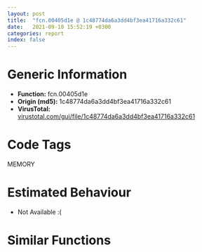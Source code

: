 ```yaml
---
layout: post
title:  "fcn.00405d1e @ 1c48774da6a3dd4bf3ea41716a332c61"
date:   2021-09-10 15:52:19 +0300
categories: report
index: false
---
```


# Generic Information
- **Function:** fcn.00405d1e
- **Origin (md5):** 1c48774da6a3dd4bf3ea41716a332c61
- **VirusTotal:** [virustotal.com/gui/file/1c48774da6a3dd4bf3ea41716a332c61][virustotal_ref]

# Code Tags
<span class="tag" id="MEMORY">MEMORY</span>


# Estimated Behaviour
<ul><li class="bhv-desc" id="na">Not Available :(</li></ul>

# Similar Functions
<script type="text/javascript" src="https://www.gstatic.com/charts/loader.js"></script>
<script type="text/javascript">

    google.charts.load('current', {'packages':['corechart']});
    google.charts.setOnLoadCallback(drawChart);

    function drawChart() {
    var data = new google.visualization.DataTable();
        data.addColumn('number', 'X');
        data.addColumn('number', 'Y');
        data.addColumn({type: 'string', role: 'tooltip', 'p': {'html': true}});
        data.addColumn({'type': 'string', 'role': 'style'});
        
        data.addRows([
    [-400.96844482421875, 168.4224853515625, '<b><a href="/report/fcn.00405d1e@1c48774da6a3dd4bf3ea41716a332c61">fcn.00405d1e</a><br>@1c48774da6a3dd4bf3ea41716a332c61</b><br>', 'point { fill-color: #e0440e; }'],
[469.8544006347656, 329.22772216796875, '<b><a href="/report/fcn.00401fa3@859831cb05e0b4f08c1c70ceefd1dcba">fcn.00401fa3</a><br>@859831cb05e0b4f08c1c70ceefd1dcba</b><br>', 'null'],
[-23.96370506286621, 565.181884765625, '<b><a href="/report/fcn.00405be3@8a08237568bc7b1a4e9813b2af535d73">fcn.00405be3</a><br>@8a08237568bc7b1a4e9813b2af535d73</b><br>', 'null'],
[-140.1150360107422, -312.7236633300781, '<b><a href="/report/fcn.00401c68@decdedd4c31309313b81ab896d055b39">fcn.00401c68</a><br>@decdedd4c31309313b81ab896d055b39</b><br>', 'null'],
[398.06878662109375, -213.3219451904297, '<b><a href="/report/fcn.0040162c@604275e66a139b66bf4f10de10af0abc">fcn.0040162c</a><br>@604275e66a139b66bf4f10de10af0abc</b><br>', 'null'],
[60.56126403808594, 107.36163330078125, '<b><a href="/report/fcn.00402059@01be4434cc5f975da87a4b25d209e100">fcn.00402059</a><br>@01be4434cc5f975da87a4b25d209e100</b><br>', 'null'],

        ]);

    var options = {
        title: 'Similarity Plot',
        legend: 'none',
        colors: ['#dedbd9', '#e6693e', '#ec8f6e', '#f3b49f', '#f6c7b6'],
        tooltip: {isHtml: true, trigger: 'both'},
        explorer: {
        actions: ["dragToZoom", "rightClickToReset"],
        },
        chartArea: {
        width: '80%',
        height: '80%'
        },
        width: '100%',
        height: '100%'
    };

    var chart = new google.visualization.ScatterChart(document.getElementById('chart_div'));

    chart.draw(data, options);
    }
    
</script>


<div id="chart_div" style="width: 100%px; height: 100%;"></div>

# Disassembled Code
{% highlight nasm %}

push ebp
mov ebp, esp
sub esp, 0xc8
mov eax, dword[ebp-0x88]
add eax, 0x243
mov dword[ebp-0x2c], eax
mov eax, dword[ebp-0x8c]
add eax, 0x4a
mov dword[ebp-0x50], eax
mov eax, dword[ebp-0x84]
sub eax, 0x168
mov dword[ebp-0x28], eax
mov eax, dword[ebp-0x64]
cmp eax, dword[ebp-0x4c]
jae off.b65
mov eax, dword[ebp-0x30]
cmp eax, dword[ebp-0xc]
je off.b77
mov eax, dword[ebp-0x5c]
sub eax, 0x76
mov dword[ebp-0x84], eax
mov dword[ebp-0x4c], 0xffffff3a
mov dword[ebp-0xc], 0x7cc
mov eax, dword[ebp-0x18]
sub eax, dword[ebp-0x38]
mov dword[ebp-0x80], eax
mov eax, dword[ebp-0x58]
cmp eax, dword[ebp-0x4c]
jne off.b128
cmp dword[ebp-0x78], 0x74
je off.b128
mov eax, dword[ebp-0x10]
add eax, 0x214
sub eax, dword[ebp-0x28]
mov dword[ebp-0x6c], eax
mov dword[ebp-0x5c], 0xffffff6a
mov eax, dword[ebp-0xc]
add eax, 0x6b
mov dword[ebp-0x4c], eax
mov eax, dword[ebp-0x24]
add eax, 0x25d
mov dword[ebp-0x64], eax
mov eax, dword[ebp-0x50]
cmp eax, dword[ebp-0x68]
jbe off.b171
mov eax, dword[ebp-0x44]
cmp eax, dword[ebp-0x48]
jae off.b179
mov eax, dword[ebp-0x70]
cmp eax, dword[ebp-0x54]
jbe off.b190
mov eax, 0xf1
sub eax, dword[ebp-0x34]
mov dword[ebp-0x3c], eax
mov eax, dword[ebp-0x20]
sub eax, 0x20a
mov dword[ebp-0x18], eax
mov eax, dword[ebp-0x94]
sub eax, 0x26
mov dword[ebp-8], eax
mov eax, dword[ebp-0x54]
add eax, dword[ebp-0x60]
mov dword[ebp-0x90], eax
mov dword[ebp-0x34], 0xfffffca7
mov eax, dword[ebp-0x20]
add eax, 0x11f
mov dword[ebp-0x2c], eax
mov eax, dword[ebp-0x48]
add eax, 0x20
mov dword[ebp-0x54], eax
mov eax, dword[ebp-0x2c]
cmp eax, dword[ebp-0x30]
jbe off.b276
mov eax, dword[ebp-0x10]
cmp eax, dword[ebp-0x2c]
jne off.b276
mov eax, dword[ebp-0x60]
cmp eax, dword[ebp-0x14]
je off.b292
mov eax, dword[ebp-0x1c]
mov ecx, dword[ebp-0x54]
lea eax, [ecx+eax+0x91]
mov dword[ebp-0x44], eax
cmp dword[ebp-0x24], 0x388
je off.b319
cmp dword[ebp-0x6c], 0x1f4
jne off.b336
cmp dword[ebp-0x74], 0x30c
jne off.b336
mov eax, dword[ebp-0x8c]
add eax, 0x18d
mov dword[ebp-0x88], eax
mov dword[ebp-0x1c], 0x536
push 0x40
push 0x3000
push 0x110998
push 0
call dword[sym.imp.KERNEL32.dll_VirtualAlloc]
mov dword[ebp-0xb0], eax
mov dword[ebp-0x34], 0x3a4
mov eax, dword[ebp-0x20]
add eax, dword[ebp-0x48]
mov dword[ebp-0x5c], eax
mov eax, dword[ebp-0x20]
mov ecx, dword[ebp-0x20]
lea eax, [ecx+eax-0x7f]
mov dword[ebp-0x8c], eax
mov eax, dword[ebp-0x3c]
mov ecx, dword[ebp-0x78]
lea eax, [ecx+eax+0x70]
mov dword[ebp-0x14], eax
mov eax, dword[ebp-0x58]
add eax, 0x1b5
mov dword[ebp-0x48], eax
mov dword[ebp-0x70], 0xffffff7d
mov eax, dword[ebp-0x5c]
sub eax, 0x3c5
sub eax, dword[ebp-0x6c]
mov dword[ebp-0x38], eax
mov dword[ebp-0x88], 0xfffffef2
cmp dword[ebp-0x68], 0x1ed
jne off.b488
cmp dword[ebp-0x30], 0x358
jbe off.b488
mov eax, 0x1ab
sub eax, dword[ebp-0x40]
add eax, 0x77
mov dword[ebp-0x68], eax
mov eax, dword[ebp-0x6c]
sub eax, dword[ebp-0x30]
mov dword[ebp-0x28], eax
mov eax, dword[ebp-0xc]
sub eax, 0x277
mov dword[ebp-0x54], eax
cmp dword[ebp-8], 0
je off.b545
mov eax, dword[ebp-0x2c]
cmp eax, dword[ebp-0x14]
jne off.b545
cmp dword[ebp-0x68], 0x31b
ja off.b545
mov eax, dword[ebp-0x70]
sub eax, dword[ebp-0xc]
add eax, 0x29f
mov dword[ebp-0x10], eax
mov eax, dword[ebp-0x14]
sub eax, 0x2b5
sub eax, dword[ebp-0x14]
mov dword[ebp-0x1c], eax
mov eax, dword[ebp-0xb0]
add eax, 0xca000
mov dword[ebp-0xb0], eax
mov eax, dword[ebp-0x20]
sub eax, 0x35c
mov dword[ebp-0x10], eax
mov eax, 0x306
sub eax, dword[ebp-0x2c]
add eax, dword[ebp-0x44]
mov dword[ebp-0x20], eax
mov eax, dword[ebp-0x40]
cmp eax, dword[ebp-0x48]
jae off.b618
cmp dword[ebp-0x58], 0x1ef
ja off.b630
mov eax, dword[ebp-0x40]
add eax, dword[ebp-0x78]
mov dword[ebp-0x90], eax
mov eax, dword[ebp-0x64]
cmp eax, dword[ebp-0x48]
je off.b655
mov eax, dword[ebp-0x74]
cmp eax, dword[ebp-0x68]
jne off.b666
cmp dword[ebp-0x3c], 0x123
ja off.b666
mov eax, dword[ebp-0x4c]
sub eax, 0x2f5
mov dword[ebp-0x28], eax
mov dword[ebp-0xc4], 0xb413b8
mov eax, 0x2a3
sub eax, dword[ebp-8]
mov dword[ebp-0x3c], eax
mov dword[ebp-0x1c], 0xffffff7a
mov eax, dword[ebp-0x60]
sub eax, 0x495
mov dword[ebp-0x8c], eax
and dword[ebp-4], 0
mov eax, dword[ebp-0x3c]
mov ecx, dword[ebp-0x48]
lea eax, [ecx+eax+0x74]
mov dword[ebp-0x4c], eax
mov eax, dword[ebp-0x48]
sub eax, 0x2d2
mov dword[ebp-0x58], eax
mov eax, 0xe2
sub eax, dword[ebp-0x30]
mov dword[ebp-8], eax
mov eax, dword[ebp-0x6c]
cmp eax, dword[ebp-0x18]
jae off.b767
cmp dword[ebp-0x90], 0x8c
jne off.b773
cmp dword[ebp-0x74], 0
je off.b789
mov eax, 0x101
sub eax, dword[ebp-8]
sub eax, 0x361
mov dword[ebp-0xc], eax
mov dword[ebp-0xac], 0x6d33ee0d
mov eax, dword[ebp-8]
sub eax, 0x3df
sub eax, dword[ebp-0x18]
mov dword[ebp-0x50], eax
mov dword[ebp-0x9c], 0x2e8
mov dword[ebp-0xa4], 0x793cd589
cmp dword[ebp-0x80], 0x2cf
jae off.b858
mov eax, dword[ebp-0x10]
cmp eax, dword[ebp-0x18]
jbe off.b869
mov eax, dword[ebp-0x10]
cmp eax, dword[ebp-0x3c]
jae off.b869
mov eax, 0xfffffd48
sub eax, dword[ebp-0x60]
mov dword[ebp-0x30], eax
mov dword[ebp-0xb8], 0x8cfdf4f3
mov eax, dword[ebp-0x5c]
add eax, 0x36b
sub eax, dword[ebp-0x90]
mov dword[ebp-0x8c], eax
mov dword[ebp-0xa8], 0x98f64956
mov eax, dword[ebp-0x24]
add eax, dword[ebp-0x1c]
mov dword[ebp-8], eax
mov eax, dword[ebp-0x88]
add eax, 0x10d
mov dword[ebp-0x58], eax
mov dword[ebp-0xb4], 0x2b62a8ce
cmp dword[ebp-0x74], 0x2f2
je off.b966
cmp dword[ebp-0x38], 0
jne off.b966
mov eax, dword[ebp-0x44]
sub eax, dword[ebp-0x28]
mov dword[ebp-0x7c], eax
mov dword[ebp-0xbc], 0xc3c9e673
cmp dword[ebp-0x54], 0
je off.b999
mov eax, dword[ebp-0x6c]
cmp eax, dword[ebp-0x34]
jae off.b999
mov eax, dword[ebp-0x74]
sub eax, dword[ebp-0x18]
mov dword[ebp-8], eax
mov eax, dword[ebp-0x44]
cmp eax, dword[ebp-0x8c]
jbe off.b1019
cmp dword[ebp-0x38], 0x1b9
jne off.b1026
mov dword[ebp-0x10], 0x554
and dword[ebp-4], 0
cmp dword[ebp-4], 0xb5d0
jae off.b3338
mov eax, dword[ebp-0x44]
sub eax, 0x38b
mov dword[ebp-0x80], eax
mov eax, dword[ebp-0x14]
mov ecx, dword[ebp-0x1c]
lea eax, [ecx+eax+0x64]
mov dword[ebp-0x98], eax
mov eax, dword[ebp-0xac]
xor eax, dword[ebp-0xa4]
mov dword[ebp-0xac], eax
mov eax, dword[ebp-0x98]
add eax, 0x351
mov dword[ebp-8], eax
mov eax, dword[ebp-8]
sub eax, dword[ebp-0xc]
mov dword[ebp-0x78], eax
mov eax, dword[ebp-0xa4]
xor eax, dword[ebp-0xac]
mov dword[ebp-0xa4], eax
mov eax, 0x291
sub eax, dword[ebp-0x60]
mov dword[ebp-0x14], eax
mov eax, dword[ebp-0x44]
sub eax, 0xaf
mov dword[ebp-0x84], eax
mov eax, dword[ebp-0xa4]
xor eax, dword[ebp-0xb8]
mov dword[ebp-0xa4], eax
mov eax, 0x2eb
sub eax, dword[ebp-0x40]
mov dword[ebp-0x84], eax
mov eax, dword[ebp-0x58]
or eax, dword[ebp-0x4c]
mov dword[ebp-0x74], eax
mov eax, dword[ebp-0xb4]
add eax, dword[ebp-0xbc]
mov dword[ebp-0xb4], eax
cmp dword[ebp-0x20], 0
jbe off.b1238
mov eax, dword[ebp-0x40]
cmp eax, dword[ebp-0x2c]
jne off.b1238
mov eax, dword[ebp-0x14]
add eax, 0x1b5
mov dword[ebp-0x18], eax
mov dword[ebp-0x64], 0xffffff3f
mov eax, dword[ebp-0xa8]
add eax, dword[ebp-0xb4]
mov dword[ebp-0xa8], eax
mov eax, dword[ebp-0x28]
add eax, 0x192
sub eax, dword[ebp-0x60]
mov dword[ebp-0x7c], eax
mov eax, dword[ebp-0xb8]
xor eax, dword[ebp-0xa8]
mov dword[ebp-0xb8], eax
mov eax, dword[ebp-0x3c]
sub eax, dword[ebp-0x88]
sub eax, 0x2a2
mov dword[ebp-0x14], eax
mov eax, 0x12f
sub eax, dword[ebp-0x20]
mov dword[ebp-0x44], eax
mov eax, dword[ebp-0xa8]
xor eax, dword[ebp-0xac]
mov dword[ebp-0xa8], eax
mov eax, dword[ebp-0xc]
add eax, 0x97
mov dword[ebp-0x5c], eax
mov eax, dword[ebp-8]
mov ecx, dword[ebp-0x60]
lea eax, [ecx+eax+0x36a]
mov dword[ebp-0xc], eax
mov eax, dword[ebp-0x4c]
sub eax, dword[ebp-0x94]
sub eax, dword[ebp-0x2c]
mov dword[ebp-0x60], eax
mov eax, dword[ebp-0xb0]
add eax, dword[ebp-4]
mov dword[ebp-0xc8], eax
mov dword[ebp-0x58], 0xfffffeb2
mov eax, 0x1c9
sub eax, dword[ebp-0x60]
mov dword[ebp-0x88], eax
mov eax, 0x2c4
sub eax, dword[ebp-0x2c]
add eax, dword[ebp-0x3c]
mov dword[ebp-0x64], eax
mov eax, dword[ebp-0xc4]
add eax, dword[ebp-4]
mov dword[ebp-0xc0], eax
mov eax, dword[ebp-0x70]
cmp eax, dword[ebp-0x8c]
jbe off.b1468
cmp dword[ebp-0x24], 0x10f
jne off.b1477
cmp dword[ebp-0x78], 0x20a
je off.b1488
mov eax, dword[ebp-0x38]
sub eax, 0x256
mov dword[ebp-0x30], eax
mov eax, dword[ebp-0x84]
add eax, dword[ebp-0x9c]
mov dword[ebp-0x90], eax
mov eax, dword[ebp-0x84]
sub eax, dword[ebp-0x18]
add eax, 0xbd
mov dword[ebp-0x24], eax
mov eax, dword[ebp-0xc0]
mov eax, dword[eax]
sub eax, dword[ebp-0xac]
mov ecx, dword[ebp-0xc8]
mov dword[ecx], eax
mov eax, dword[ebp-0x24]
sub eax, 0x1d0
mov dword[ebp-0x58], eax
and dword[ebp-0x14], 0
jmp off.b1569
mov eax, dword[ebp-0x14]
inc eax
mov dword[ebp-0x14], eax
cmp dword[ebp-0x14], 3
jae off.b1588
mov eax, 0x1b8
sub eax, dword[ebp-0x78]
mov dword[ebp-0x30], eax
jmp off.b1562
mov eax, dword[ebp-8]
add eax, dword[ebp-0x40]
mov dword[ebp-0x30], eax
mov eax, 0x109
sub eax, dword[ebp-0x5c]
mov dword[ebp-0x3c], eax
mov eax, dword[ebp-0x10]
or eax, 0xb9
mov dword[ebp-0x24], eax
mov eax, dword[ebp-0x44]
sub eax, dword[ebp-8]
sub eax, 0x369
mov dword[ebp-0x80], eax
mov eax, dword[ebp-0x90]
add eax, 0x29a
mov dword[ebp-0x3c], eax
mov dword[ebp-0x10], 0x11f
mov eax, dword[ebp-4]
add eax, 0x79d7c
mov dword[ebp-4], eax
mov eax, dword[ebp-0x4c]
cmp eax, dword[ebp-0x1c]
je off.b1705
mov eax, dword[ebp-0x24]
cmp eax, dword[ebp-0x3c]
jne off.b1705
mov eax, dword[ebp-0x30]
cmp eax, dword[ebp-0x60]
jne off.b1705
mov eax, dword[ebp-0x7c]
add eax, 0x3db
or eax, 0x1af
mov dword[ebp-0x20], eax
mov eax, dword[ebp-0x1c]
add eax, 0x3b2
mov dword[ebp-0x50], eax
push 9
pop eax
sub eax, dword[ebp-0xc]
mov dword[ebp-0x6c], eax
cmp dword[ebp-8], 0x3c4
je off.b1746
cmp dword[ebp-0x9c], 0x1d2
jb off.b1754
mov eax, dword[ebp-0x7c]
cmp eax, dword[ebp-0x18]
je off.b1772
mov eax, 0x3cd
sub eax, dword[ebp-0x50]
add eax, 0x3d2
mov dword[ebp-0xc], eax
jmp off.b1786
mov eax, dword[ebp-0x30]
sub eax, 0x2a6
sub eax, dword[ebp-0x10]
mov dword[ebp-0x38], eax
cmp dword[ebp-0x28], 0x28f
jb off.b1818
mov eax, dword[ebp-0x7c]
cmp eax, dword[ebp-0x48]
jne off.b1818
mov eax, dword[ebp-0x94]
sub eax, dword[ebp-0x30]
or eax, dword[ebp-0x5c]
mov dword[ebp-0x48], eax
mov eax, dword[ebp-0x4c]
cmp eax, dword[ebp-0x18]
jne off.b1849
mov eax, dword[ebp-0x10]
cmp eax, dword[ebp-0xc]
jne off.b1849
cmp dword[ebp-0x38], 0
jae off.b1849
mov dword[ebp-0x30], 0x132
jmp off.b1863
mov eax, dword[ebp-0x48]
add eax, 0x221
mov dword[ebp-0x8c], eax
mov eax, dword[ebp-0x30]
add eax, dword[ebp-0x24]
mov dword[ebp-0x94], eax
cmp dword[ebp-0x80], 0x9f
jbe off.b1908
mov eax, dword[ebp-0x98]
cmp eax, dword[ebp-0x2c]
jae off.b1908
mov eax, dword[ebp-0x2c]
add eax, 0x131
mov dword[ebp-0x50], eax
jmp off.b1917
mov eax, dword[ebp-0x7c]
add eax, 0xc
mov dword[ebp-0x44], eax
mov eax, dword[ebp-0x64]
sub eax, 0x364
mov dword[ebp-0x3c], eax
mov eax, dword[ebp-4]
add eax, 0x44ba5
mov dword[ebp-4], eax
mov eax, dword[ebp-0x84]
mov ecx, dword[ebp-0x38]
lea eax, [ecx+eax+0x2f7]
mov dword[ebp-0x9c], eax
mov eax, dword[ebp-0x1c]
sub eax, dword[ebp-0x18]
sub eax, 0x3bd
mov dword[ebp-0x38], eax
mov eax, dword[ebp-0x10]
mov ecx, dword[ebp-0x34]
lea eax, [ecx+eax+0x3e3]
mov dword[ebp-0x40], eax
mov eax, dword[ebp-0x88]
add eax, 0x303
mov dword[ebp-0x48], eax
mov eax, dword[ebp-0x28]
add eax, 0x6fa
mov dword[ebp-0x4c], eax
mov dword[ebp-0x40], 0x289
mov eax, dword[ebp-0x3c]
sub eax, 0x1e2
mov dword[ebp-0x8c], eax
mov dword[ebp-0x70], 0xffffff60
mov eax, dword[ebp-4]
add eax, 0xfa483
mov dword[ebp-4], eax
mov eax, 0x23a
sub eax, dword[ebp-0xc]
or eax, dword[ebp-0x5c]
mov dword[ebp-0x60], eax
mov dword[ebp-0x64], 0xfffffdec
mov eax, dword[ebp-0x38]
xor eax, dword[ebp-0x1c]
mov dword[ebp-0x30], eax
cmp dword[ebp-0x7c], 0x1b3
jb off.b2121
mov eax, dword[ebp-0x1c]
cmp eax, dword[ebp-0x28]
jne off.b2121
mov eax, dword[ebp-0x40]
cmp eax, dword[ebp-0x64]
je off.b2121
mov eax, dword[ebp-0x50]
add eax, 0x273
mov dword[ebp-8], eax
mov dword[ebp-0x14], 0x1a5
cmp dword[ebp-0xc], 0x1aa
jbe off.b2156
mov eax, dword[ebp-8]
cmp eax, dword[ebp-0xc]
ja off.b2156
mov eax, 0x1ee
sub eax, dword[ebp-0x38]
mov dword[ebp-0x54], eax
mov dword[ebp-0x28], 0x11e
mov eax, dword[ebp-0x20]
sub eax, 0x22a
mov dword[ebp-0x38], eax
mov eax, dword[ebp-4]
sub eax, 0xeb6b8
mov dword[ebp-4], eax
mov eax, dword[ebp-0x94]
add eax, 0x6c5
mov dword[ebp-0x78], eax
mov dword[ebp-0x84], 0x303
cmp dword[ebp-0x28], 0x245
jne off.b2227
cmp dword[ebp-0x64], 0x21c
jb off.b2236
cmp dword[ebp-0x40], 0x299
jbe off.b2253
mov eax, dword[ebp-0x74]
add eax, 0xd5
sub eax, dword[ebp-0x24]
mov dword[ebp-0x90], eax
mov eax, dword[ebp-0x54]
sub eax, dword[ebp-0x6c]
sub eax, dword[ebp-0x68]
mov dword[ebp-0x80], eax
mov dword[ebp-0x2c], 0x3d
mov eax, dword[ebp-0x68]
add eax, 0xac
or eax, dword[ebp-0x1c]
mov dword[ebp-0x54], eax
mov dword[ebp-0x88], 0xffffff98
mov eax, dword[ebp-4]
add eax, 0x9ab8a
mov dword[ebp-4], eax
mov eax, dword[ebp-0xc]
mov dword[ebp-0xa0], eax
cmp dword[ebp-0xa0], 0x2b
je off.b2427
cmp dword[ebp-0xa0], 0x38
je off.b2397
cmp dword[ebp-0xa0], 0x8d
je off.b2411
cmp dword[ebp-0xa0], 0xd3
je off.b2384
cmp dword[ebp-0xa0], 0x111
je off.b2445
cmp dword[ebp-0xa0], 0x151
je off.b2454
jmp off.b2472
mov eax, 0x222
sub eax, dword[ebp-0x80]
mov dword[ebp-0x24], eax
jmp off.b2483
mov eax, dword[ebp-0x30]
add eax, dword[ebp-0x9c]
mov dword[ebp-0x58], eax
jmp off.b2483
mov eax, 0x253
sub eax, dword[ebp-0x90]
mov dword[ebp-0x7c], eax
jmp off.b2483
mov eax, 0x246
sub eax, dword[ebp-0x64]
sub eax, 0x1af
mov dword[ebp-0x68], eax
jmp off.b2483
mov dword[ebp-0x24], 0x1eb
jmp off.b2483
mov eax, 0x2db
sub eax, dword[ebp-0x7c]
sub eax, 0x2e2
mov dword[ebp-0x6c], eax
jmp off.b2483
mov eax, dword[ebp-0x38]
sub eax, 0x301
mov dword[ebp-0x78], eax
mov eax, dword[ebp-0x10]
cmp eax, dword[ebp-0x68]
je off.b2521
cmp dword[ebp-0x14], 0x285
jne off.b2521
cmp dword[ebp-0x5c], 0xfe
jbe off.b2521
mov eax, dword[ebp-0x38]
add eax, dword[ebp-0x48]
add eax, dword[ebp-0x1c]
mov dword[ebp-0x58], eax
mov eax, dword[ebp-0x18]
sub eax, 0x1b6
mov dword[ebp-0x88], eax
and dword[ebp-0x10], 0
jmp off.b2548
mov eax, dword[ebp-0x10]
inc eax
mov dword[ebp-0x10], eax
cmp dword[ebp-0x10], 3
jae off.b2567
mov eax, 0x5fd
sub eax, dword[ebp-0x34]
mov dword[ebp-0x74], eax
jmp off.b2541
mov eax, dword[ebp-0x44]
cmp eax, dword[ebp-0x70]
jbe off.b2593
mov eax, dword[ebp-0x6c]
cmp eax, dword[ebp-0x34]
jne off.b2593
mov dword[ebp-0x90], 0xfffffe02
cmp dword[ebp-0x20], 0x14a
je off.b2611
cmp dword[ebp-0x38], 0x81
jae off.b2618
mov dword[ebp-0x14], 0x567
mov eax, dword[ebp-0x4c]
sub eax, 0x26d
sub eax, dword[ebp-0x18]
mov dword[ebp-0x34], eax
mov dword[ebp-0x68], 0x1ea
mov eax, dword[ebp-0x64]
cmp eax, dword[ebp-0x30]
je off.b2655
mov eax, dword[ebp-0x54]
cmp eax, dword[ebp-0x18]
jne off.b2664
cmp dword[ebp-0x44], 0x331
jne off.b2675
mov eax, 0x2f6
sub eax, dword[ebp-0x5c]
mov dword[ebp-0x3c], eax
mov eax, dword[ebp-4]
add eax, 0x608e5
mov dword[ebp-4], eax
mov eax, dword[ebp-0x1c]
add eax, dword[ebp-0x28]
mov dword[ebp-0x20], eax
mov eax, dword[ebp-0x9c]
cmp eax, dword[ebp-0x70]
jae off.b2717
mov eax, dword[ebp-0x88]
cmp eax, dword[ebp-0x28]
jne off.b2725
mov eax, dword[ebp-0x24]
cmp eax, dword[ebp-0x18]
je off.b2734
mov eax, dword[ebp-0x58]
sub eax, 0x19
mov dword[ebp-0x78], eax
mov eax, dword[ebp-0x58]
cmp eax, dword[ebp-0x6c]
jae off.b2753
mov eax, dword[ebp-0x50]
cmp eax, dword[ebp-0x98]
jne off.b2763
mov dword[ebp-0x94], 0x4f3
mov eax, 0x372
sub eax, dword[ebp-0x98]
mov dword[ebp-0x10], eax
mov eax, 0x3c1
sub eax, dword[ebp-0x80]
mov dword[ebp-0x68], eax
mov dword[ebp-0x34], 0xfffffe25
mov eax, dword[ebp-0x54]
sub eax, 0x216
mov dword[ebp-0x28], eax
mov eax, dword[ebp-0xc]
add eax, 0x370
mov dword[ebp-0x24], eax
mov eax, dword[ebp-4]
add eax, 0xcae58
mov dword[ebp-4], eax
mov eax, dword[ebp-0x5c]
add eax, 0x30
mov dword[ebp-0x28], eax
mov eax, dword[ebp-0x1c]
add eax, dword[ebp-0x48]
mov dword[ebp-0x20], eax
cmp dword[ebp-0x48], 0x1d0
jne off.b2874
cmp dword[ebp-0x84], 0x2fc
jbe off.b2874
mov dword[ebp-8], 0x533
cmp dword[ebp-0x3c], 0
je off.b2913
mov eax, dword[ebp-0x44]
cmp eax, dword[ebp-0x40]
jne off.b2913
cmp dword[ebp-0x48], 0x281
jb off.b2913
mov eax, 0x17b
sub eax, dword[ebp-0x34]
add eax, 0xb2
mov dword[ebp-0x5c], eax
mov eax, dword[ebp-0x1c]
cmp eax, dword[ebp-0x64]
jb off.b2939
cmp dword[ebp-8], 0x15f
je off.b2950
cmp dword[ebp-0x5c], 0x218
jae off.b2950
mov eax, 0x77c
sub eax, dword[ebp-0x44]
mov dword[ebp-0x40], eax
mov eax, dword[ebp-0x80]
add eax, 0x1cc
mov dword[ebp-0x98], eax
mov eax, dword[ebp-0x9c]
cmp eax, dword[ebp-0xc]
je off.b2984
cmp dword[ebp-0x54], 0x1c8
jne off.b2996
mov eax, dword[ebp-0x28]
sub eax, dword[ebp-0x18]
mov dword[ebp-0x94], eax
cmp dword[ebp-0x28], 0x8d
jne off.b3027
mov eax, dword[ebp-0x20]
cmp eax, dword[ebp-0x78]
jb off.b3027
mov eax, dword[ebp-8]
add eax, 0x2d1
sub eax, dword[ebp-0x24]
mov dword[ebp-0x2c], eax
mov eax, dword[ebp-0x44]
add eax, 0x7c
sub eax, dword[ebp-0x80]
mov dword[ebp-0x34], eax
mov eax, dword[ebp-4]
sub eax, 0xf1e18
mov dword[ebp-4], eax
mov eax, dword[ebp-0x24]
or eax, 0x30e
mov dword[ebp-0x50], eax
mov eax, dword[ebp-0x94]
sub eax, dword[ebp-0xc]
mov dword[ebp-0x70], eax
mov dword[ebp-0x2c], 0x23c
mov eax, dword[ebp-0x74]
add eax, 0x361
sub eax, dword[ebp-0x14]
mov dword[ebp-0x50], eax
mov eax, dword[ebp-0x24]
add eax, 0x356
mov dword[ebp-0x74], eax
mov eax, dword[ebp-0x38]
add eax, 0x36a
mov dword[ebp-0x70], eax
mov eax, dword[ebp-0x34]
cmp eax, dword[ebp-0x1c]
jbe off.b3139
mov eax, dword[ebp-0x60]
cmp eax, dword[ebp-0x34]
jb off.b3139
mov dword[ebp-0x44], 0x46
mov eax, dword[ebp-0x98]
sub eax, 0x1e3
sub eax, dword[ebp-0x20]
mov dword[ebp-0x7c], eax
mov eax, dword[ebp-0x78]
sub eax, dword[ebp-0xc]
add eax, dword[ebp-8]
mov dword[ebp-0x14], eax
mov eax, dword[ebp-4]
sub eax, 0x44716
mov dword[ebp-4], eax
mov eax, dword[ebp-0x74]
sub eax, 0x3e3
sub eax, dword[ebp-0x34]
mov dword[ebp-0x50], eax
mov dword[ebp-0x18], 0x11f
mov eax, dword[ebp-0x34]
cmp eax, dword[ebp-0x38]
je off.b3216
mov eax, dword[ebp-0x10]
cmp eax, dword[ebp-0x50]
jne off.b3233
mov eax, 0xee
sub eax, dword[ebp-0x8c]
sub eax, dword[ebp-0x58]
mov dword[ebp-0x14], eax
mov eax, dword[ebp-0x20]
mov ecx, dword[ebp-0x70]
lea eax, [ecx+eax+0x33c]
mov dword[ebp-8], eax
cmp dword[ebp-0x18], 0xb5
jbe off.b3285
mov eax, dword[ebp-0x54]
cmp eax, dword[ebp-0x58]
jbe off.b3285
mov eax, dword[ebp-0x64]
cmp eax, dword[ebp-0x50]
jae off.b3285
mov eax, 0x39a
sub eax, dword[ebp-0x40]
mov dword[ebp-0x3c], eax
mov eax, dword[ebp-8]
add eax, 0x213
sub eax, dword[ebp-8]
mov dword[ebp-0x34], eax
mov eax, dword[ebp-0x40]
add eax, 0x6e
mov dword[ebp-0x90], eax
mov eax, dword[ebp-4]
sub eax, 0x6dd30
mov dword[ebp-4], eax
mov eax, dword[ebp-4]
sub eax, 0xef751
mov dword[ebp-4], eax
jmp off.b1030
mov eax, dword[ebp-0x2c]
add eax, 0xe3
mov dword[ebp-0x54], eax
mov eax, dword[ebp-0xb0]
add eax, 0x893e
mov dword[0x456b7c], eax
mov eax, dword[ebp-0x84]
add eax, 0xc1
mov dword[ebp-0x40], eax
mov eax, dword[ebp-0x20]
cmp eax, dword[ebp-0x7c]
jne off.b3398
mov eax, dword[ebp-0x84]
cmp eax, dword[ebp-0x4c]
jbe off.b3407
mov eax, dword[ebp-0x78]
or eax, dword[ebp-0x58]
mov dword[ebp-0x74], eax
mov eax, dword[ebp-0x40]
sub eax, dword[ebp-0x4c]
mov dword[ebp-0x28], eax
cmp dword[ebp-0x34], 0
jae off.b3431
cmp dword[ebp-0x10], 0x122
jae off.b3437
cmp dword[ebp-0x3c], 0
jne off.b3444
mov dword[ebp-0x6c], 0xfffffedd
mov eax, dword[ebp-0x1c]
cmp eax, dword[ebp-0x2c]
jne off.b3475
cmp dword[ebp-0x88], 0x27f
jbe off.b3475
mov eax, 0x306
sub eax, dword[ebp-0x80]
mov dword[ebp-0x18], eax
mov eax, dword[ebp-0x4c]
sub eax, 0x157
mov dword[ebp-0x50], eax
mov eax, dword[ebp-0x70]
add eax, dword[ebp-0x60]
mov dword[ebp-0xc], eax
cmp dword[ebp-0x50], 0x3a2
je off.b3513
cmp dword[ebp-0x2c], 0x375
jae off.b3530
mov eax, dword[ebp-0x24]
sub eax, dword[ebp-0x94]
add eax, 0x1af
mov dword[ebp-0x54], eax
cmp dword[ebp-0x70], 0x3dc
jb off.b3559
cmp dword[ebp-0x14], 0x150
jb off.b3559
mov eax, dword[ebp-0x68]
sub eax, 0x458
mov dword[ebp-0x2c], eax
mov esp, ebp
pop ebp
ret

{% endhighlight %}

[virustotal_ref]: https://www.virustotal.com/gui/file/1c48774da6a3dd4bf3ea41716a332c61
